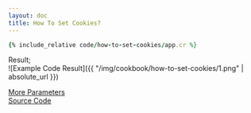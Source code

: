 ```yaml
---
layout: doc
title: How To Set Cookies?
---
```


```ruby
{% include_relative code/how-to-set-cookies/app.cr %}
```

Result;  
![Example Code Result]({{ "/img/cookbook/how-to-set-cookies/1.png" | absolute_url }})

[More Parameters](https://crystal-lang.org/api/0.23.1/HTTP/Cookie.html)  
[Source Code](https://github.com/kemalcr/kemalcr.com/tree/master/_cookbook/code/how-to-set-cookies)